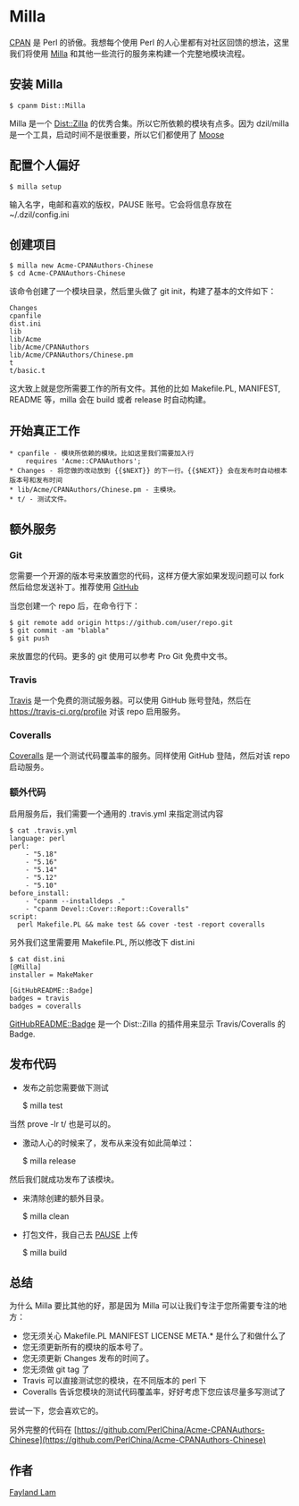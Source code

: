 # Milla

[CPAN](https://metacpan.org/) 是 Perl 的骄傲。我想每个使用 Perl 的人心里都有对社区回馈的想法，这里我们将使用 [Milla](https://metacpan.org/release/Dist-Milla) 和其他一些流行的服务来构建一个完整地模块流程。

## 安装 Milla

    $ cpanm Dist::Milla

Milla 是一个 [Dist::Zilla](https://metacpan.org/release/Dist-Zilla) 的优秀合集。所以它所依赖的模块有点多。因为 dzil/milla 是一个工具，启动时间不是很重要，所以它们都使用了 [Moose](https://metacpan.org/pod/Moose)

## 配置个人偏好

    $ milla setup

输入名字，电邮和喜欢的版权，PAUSE 账号。它会将信息存放在 ~/.dzil/config.ini

## 创建项目

    $ milla new Acme-CPANAuthors-Chinese
    $ cd Acme-CPANAuthors-Chinese

该命令创建了一个模块目录，然后里头做了 git init，构建了基本的文件如下：

    Changes
    cpanfile
    dist.ini
    lib
    lib/Acme
    lib/Acme/CPANAuthors
    lib/Acme/CPANAuthors/Chinese.pm
    t
    t/basic.t

这大致上就是您所需要工作的所有文件。其他的比如 Makefile.PL, MANIFEST, README 等，milla 会在 build 或者 release 时自动构建。

## 开始真正工作

    * cpanfile - 模块所依赖的模块。比如这里我们需要加入行
        requires 'Acme::CPANAuthors';
    * Changes - 将您做的改动放到 {{$NEXT}} 的下一行。{{$NEXT}} 会在发布时自动根本版本号和发布时间
    * lib/Acme/CPANAuthors/Chinese.pm - 主模块。
    * t/ - 测试文件。

## 额外服务

### Git

您需要一个开源的版本号来放置您的代码，这样方便大家如果发现问题可以 fork 然后给您发送补丁。推荐使用 [GitHub](https://github.com/)

当您创建一个 repo 后，在命令行下：

    $ git remote add origin https://github.com/user/repo.git
    $ git commit -am "blabla"
    $ git push

来放置您的代码。更多的 git 使用可以参考 Pro Git 免费中文书。

### Travis

[Travis](https://travis-ci.org/) 是一个免费的测试服务器。可以使用 GitHub 账号登陆，然后在 https://travis-ci.org/profile 对该 repo 启用服务。

### Coveralls

[Coveralls](https://coveralls.io/) 是一个测试代码覆盖率的服务。同样使用 GitHub 登陆，然后对该 repo 启动服务。

### 额外代码

启用服务后，我们需要一个通用的 .travis.yml 来指定测试内容

    $ cat .travis.yml
    language: perl
    perl:
        - "5.18"
        - "5.16"
        - "5.14"
        - "5.12"
        - "5.10"
    before_install:
        - "cpanm --installdeps ."
        - "cpanm Devel::Cover::Report::Coveralls"
    script:
      perl Makefile.PL && make test && cover -test -report coveralls

另外我们这里需要用 Makefile.PL, 所以修改下 dist.ini

    $ cat dist.ini
    [@Milla]
    installer = MakeMaker

    [GitHubREADME::Badge]
    badges = travis
    badges = coveralls

[GitHubREADME::Badge](https://metacpan.org/pod/Dist::Zilla::Plugin::GitHubREADME::Badge) 是一个 Dist::Zilla 的插件用来显示 Travis/Coveralls 的 Badge.

## 发布代码

 * 发布之前您需要做下测试

    $ milla test

当然 prove -lr t/ 也是可以的。

 * 激动人心的时候来了，发布从来没有如此简单过：

    $ milla release

然后我们就成功发布了该模块。

 * 来清除创建的额外目录。

    $ milla clean

 * 打包文件，我自己去 [PAUSE](https://pause.perl.org/) 上传

    $ milla build

## 总结

为什么 Milla 要比其他的好，那是因为 Milla 可以让我们专注于您所需要专注的地方：

 * 您无须关心 Makefile.PL MANIFEST LICENSE META.* 是什么了和做什么了
 * 您无须更新所有的模块的版本号了。
 * 您无须更新 Changes 发布的时间了。
 * 您无须做 git tag 了
 * Travis 可以直接测试您的模块，在不同版本的 perl 下
 * Coveralls 告诉您模块的测试代码覆盖率，好好考虑下您应该尽量多写测试了

尝试一下，您会喜欢它的。

另外完整的代码在 [https://github.com/PerlChina/Acme-CPANAuthors-Chinese](https://github.com/PerlChina/Acme-CPANAuthors-Chinese)

## 作者
[Fayland Lam](http://fayland.me/)
